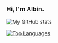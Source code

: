 ### Hi, I'm Albin.

![My GitHub stats](https://github-readme-stats.vercel.app/api?username=albinario&show_icons=true&theme=dark)

[![Top Languages](https://github-readme-stats.vercel.app/api/top-langs/?username=albinario&theme=dark&hide_progress=false)](https://github.com/albinario/github-readme-stats)
